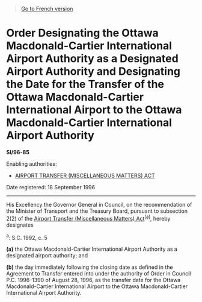 > [Go to French version](/fr/Règlements/Textes%20réglementaires/96/85.md)

# Order Designating the Ottawa Macdonald-Cartier International Airport Authority as a Designated Airport Authority and Designating the Date for the Transfer of the Ottawa Macdonald-Cartier International Airport to the Ottawa Macdonald-Cartier International Airport Authority

**SI/96-85**

Enabling authorities: 
- [AIRPORT TRANSFER (MISCELLANEOUS MATTERS) ACT](/en/Acts/Statutes%20of%20Canada/1992/c.%205.md)

Date registered: 18 September 1996

----------

His Excellency the Governor General in Council, on the recommendation of the Minister of Transport and the Treasury Board, pursuant to subsection 2(2) of the [Airport Transfer (Miscellaneous Matters) Act](/en/Acts/Statutes%20of%20Canada/1992/c.%205.md)<sup><a href='#footnotea_e'>[a]</a></sup>, hereby designates

<a name='footnotea_e'><sup>a</sup></a>: S.C. 1992, c. 5<br />

**(a)** the Ottawa Macdonald-Cartier International Airport Authority as a designated airport authority; and

**(b)** the day immediately following the closing date as defined in the Agreement to Transfer entered into under the authority of Order in Council P.C. 1996-1390 of August 28, 1996, as the transfer date for the Ottawa Macdonald-Cartier International Airport to the Ottawa Macdonald-Cartier International Airport Authority.


